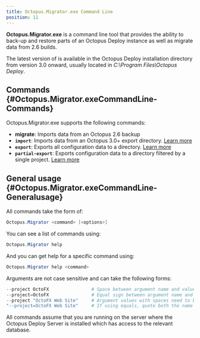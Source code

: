 ```yaml
---
title: Octopus.Migrator.exe Command Line
position: 11
---
```


**Octopus.Migrator.exe** is a command line tool that provides the ability to back-up and restore parts of an Octopus Deploy instance as well as migrate data from 2.6 builds.

The latest version of is available in the Octopus Deploy installation directory from version 3.0 onward, usually located in *C:\Program Files\Octopus Deploy*.

## Commands {#Octopus.Migrator.exeCommandLine-Commands}

Octopus.Migrator.exe supports the following commands:

- **migrate**: Imports data from an Octopus 2.6 backup
- **`import`**: Imports data from an Octopus 3.0+ export directory. [Learn more](/docs/api-and-integration/octopus.migrator.exe-command-line/migrator-import.md)
- **`export`**: Exports all configuration data to a directory. [Learn more](/docs/api-and-integration/octopus.migrator.exe-command-line/migrator-export.md)
- **`partial-export`**: Exports configuration data to a directory filtered by a single project. [Learn more](/docs/api-and-integration/octopus.migrator.exe-command-line/partial-export.md)

## General usage {#Octopus.Migrator.exeCommandLine-Generalusage}

All commands take the form of:

```powershell
Octopus.Migrator <command> [<options>]
```

You can see a list of commands using:

```powershell
Octopus.Migrator help
```

And you can get help for a specific command using:

```powershell
Octopus.Migrator help <command>
```

Arguments are not case sensitive and can take the following forms:

```powershell
--project OctoFX                # Space between argument name and value
--project=OctoFX                # Equal sign between argument name and value
--project "OctoFX Web Site"     # Argument values with spaces need to be quoted
"--project=OctoFX Web Site"     # If using equals, quote both the name and value, not just the value
```

All commands assume that you are running on the server where the Octopus Deploy Server is installed which has access to the relevant database.
